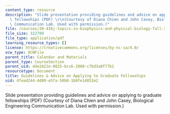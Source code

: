 ```yaml
---
content_type: resource
description: "Slide presentation providing guidelines and advice on applying to graduate\
  \ fellowships (PDF) \r\n(Courtesy of Diana Chien and John Casey, Biological Engineering\
  \ Communication Lab. Used with permission.)"
file: /courses/20-416j-topics-in-biophysics-and-physical-biology-fall-2014/dfead2444d80e5fa50b01b8fe1d852e2_MIT20_416JF14_Fellowships.pdf
file_size: 322789
file_type: application/pdf
learning_resource_types: []
license: https://creativecommons.org/licenses/by-nc-sa/4.0/
ocw_type: OCWFile
parent_title: Calendar and Materials
parent_type: CourseSection
parent_uid: d4e2422e-0825-bcc6-2080-c7bd3a8f77b1
resourcetype: Document
title: Guidelines & Advice on Applying to Graduate Fellowships
uid: dfead244-4d80-e5fa-50b0-1b8fe1d852e2
---
```

Slide presentation providing guidelines and advice on applying to graduate fellowships (PDF) 
(Courtesy of Diana Chien and John Casey, Biological Engineering Communication Lab. Used with permission.)